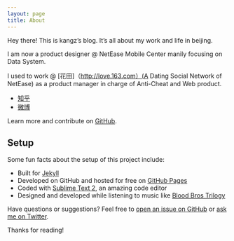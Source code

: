 ```yaml
---
layout: page
title: About
---
```


<p class="message">
  Hey there! This is kangz’s blog. It’s all about my work and life in beijing. 
</p>



I am now a product designer @ NetEase Mobile Center manily focusing on Data System.

I used to work @ [花田]（http://love.163.com）(A Dating Social Network of NetEase) as a product manager in charge of Anti-Cheat and Web product. 
 

* [知乎](http://www.zhihu.com/people/1705)
* [微博](http://weibo.com/hikang/)

Learn more and contribute on [GitHub](https://github.com/poole).

## Setup

Some fun facts about the setup of this project include:

* Built for [Jekyll](http://jekyllrb.com)
* Developed on GitHub and hosted for free on [GitHub Pages](https://pages.github.com)
* Coded with [Sublime Text 2](http://sublimetext.com), an amazing code editor
* Designed and developed while listening to music like [Blood Bros Trilogy](https://soundcloud.com/maddecent/sets/blood-bros-series)

Have questions or suggestions? Feel free to [open an issue on GitHub](https://github.com/poole/issues/new) or [ask me on Twitter](https://twitter.com/mdo).

Thanks for reading!
